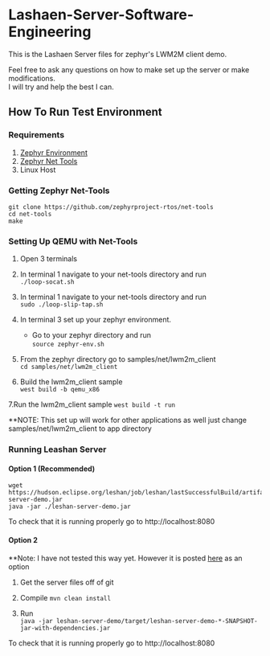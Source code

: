 # Lashaen-Server-Software-Engineering

This is the Lashaen Server files for zephyr's LWM2M client demo.

Feel free to ask any questions on how to make set up the server or make modifications.  
I will try and help the best I can.

## How To Run Test Environment
### Requirements
1. [Zephyr Environment](https://docs.zephyrproject.org/latest/getting_started/index.html)
2. [Zephyr Net Tools](https://github.com/zephyrproject-rtos/net-tools)
3. Linux Host

### Getting Zephyr Net-Tools
````
git clone https://github.com/zephyrproject-rtos/net-tools
cd net-tools
make
````

### Setting Up QEMU with Net-Tools
1. Open 3 terminals

2. In terminal 1 navigate to your net-tools directory and run  
  ````./loop-socat.sh````
  
3. In terminal 1 navigate to your net-tools directory and run  
  ````sudo ./loop-slip-tap.sh````
  
4. In terminal 3 set up your zephyr environment.  
    * Go to your zephyr directory and run  
      ````source zephyr-env.sh````
      
5. From the zephyr directory go to samples/net/lwm2m_client  
  ````cd samples/net/lwm2m_client````
  
6. Build the lwm2m_client sample  
  ````west build -b qemu_x86````

7.Run the lwm2m_client sample
  ````west build -t run````
  
**NOTE: This set up will work for other applications as well just change samples/net/lwm2m_client to app directory

### Running Leashan Server
#### Option 1 (Recommended)
````
wget https://hudson.eclipse.org/leshan/job/leshan/lastSuccessfulBuild/artifact/leshan-server-demo.jar
java -jar ./leshan-server-demo.jar
````
To check that it is running properly go to http://localhost:8080
#### Option 2
**Note: I have not tested this way yet. However it is posted [here](https://github.com/eclipse/leshan/blob/master/README.md) as an option

1. Get the server files off of git

2. Compile
  ````mvn clean install````

3. Run  
  ````java -jar leshan-server-demo/target/leshan-server-demo-*-SNAPSHOT-jar-with-dependencies.jar ````

To check that it is running properly go to http://localhost:8080
